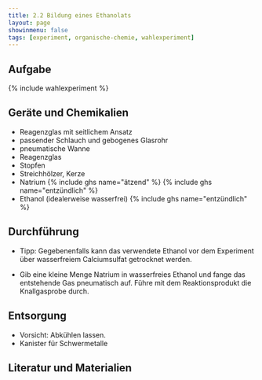 ```yaml
---
title: 2.2 Bildung eines Ethanolats
layout: page
showinmenu: false
tags: [experiment, organische-chemie, wahlexperiment]
---
```


## Aufgabe

{% include wahlexperiment %}

## Geräte und Chemikalien

- Reagenzglas mit seitlichem Ansatz
- passender Schlauch und gebogenes Glasrohr
- pneumatische Wanne
- Reagenzglas
- Stopfen
- Streichhölzer, Kerze
- Natrium {% include ghs name="ätzend" %} {% include ghs name="entzündlich" %}
- Ethanol (idealerweise wasserfrei) {% include ghs name="entzündlich" %}

## Durchführung

- Tipp: Gegebenenfalls kann das verwendete Ethanol vor dem Experiment über wasserfreiem Calciumsulfat getrocknet werden.

- Gib eine kleine Menge Natrium in wasserfreies Ethanol und fange das entstehende Gas pneumatisch auf. Führe mit dem Reaktionsprodukt die Knallgasprobe durch.

## Entsorgung

- Vorsicht: Abkühlen lassen.
- Kanister für Schwermetalle

## Literatur und Materialien
